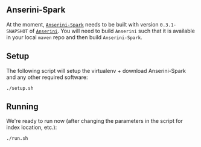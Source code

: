 Anserini-Spark
-

At the moment, [`Anserini-Spark`](https://github.com/castorini/Anserini-Spark) needs to be built with version `0.3.1-SNAPSHOT` of [`Anserini`](https://github.com/castorini/Anserini). You will need to build `Anserini` such that it is available in your local `maven` repo and then build `Anserini-Spark`.

Setup
-

The following script will setup the virtualenv + download Anserini-Spark and any other required software:

`./setup.sh`

Running
-

We're ready to run now (after changing the parameters in the script for index location, etc.):

`./run.sh`